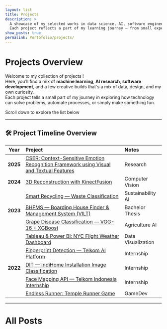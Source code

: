 ```yaml
---
layout: list
title: Projects
description: >
  A showcase of my selected works in data science, AI, software engineering, and creative technology.  
  Each project reflects a part of my learning journey — from small experiments to full-scale systems.
show_posts: true
permalink: Portofolio/projects/
---
```


# Projects Overview

Welcome to my collection of projects !  
Here, you’ll find a mix of **machine learning**, **AI research**, **software development**, and a few creative builds that's a mix of data, design, and my own curiosity.  
Each project tells a small part of my journey in exploring how technology can solve problems, automate processes, or simply make something fun.

Scroll down to explore the list below

---
## 🛠️ Project Timeline Overview

| Year | Project | Notes |
|:----:|:--------|:------|
| **2025** | [CSER: Context-Sensitive Emotion Recognition Framework using Visual and Textual Features](Portofolio/projects/cser/) | Research |
| **2024** | [3D Reconstruction with KinectFusion](Portofolio/projects/kinectfusion/) | Computer Vision |
|  | [Smart Recycling — Waste Classification](Portofolio/projects/waste-classification/) | Sustainability AI |
| **2023** | [BHFMS — Boarding House Finder & Management System (VILT)](Portofolio/projects/bhfms/) | Bachelor Thesis |
|  | [Grape Disease Classification — VGG-16 + XGBoost](Portofolio/projects/grape-disease/) | Agriculture AI |
|  | [Tableau & Power BI: NYC Flight Weather Dashboard](Portofolio/projects/nyc-dashboard/) | Data Visualization |
|  | [Fingerprint Detection — Telkom AI Platform](Portofolio/projects/fingerprint-detection/) | Internship |
| **2022** | [DIT — IndiHome Installation Image Classification](Portofolio/projects/dit-image-classification/) | Internship |
|  | [Face Mapping API — Telkom Indonesia Internship](Portofolio/projects/face-mapping/) | Internship |
|  | [Endless Runner: Temple Runner Game](Portofolio/projects/temple-runner/) | GameDev |

---

# All Posts
